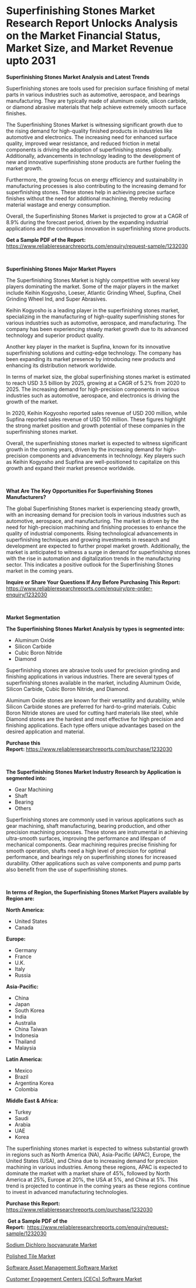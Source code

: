 <p><h1>Superfinishing Stones Market Research Report Unlocks Analysis on the Market Financial Status, Market Size, and Market Revenue upto 2031</h1></p><p><strong>Superfinishing Stones Market Analysis and Latest Trends</strong></p>
<p><p>Superfinishing stones are tools used for precision surface finishing of metal parts in various industries such as automotive, aerospace, and bearings manufacturing. They are typically made of aluminum oxide, silicon carbide, or diamond abrasive materials that help achieve extremely smooth surface finishes.</p><p>The Superfinishing Stones Market is witnessing significant growth due to the rising demand for high-quality finished products in industries like automotive and electronics. The increasing need for enhanced surface quality, improved wear resistance, and reduced friction in metal components is driving the adoption of superfinishing stones globally. Additionally, advancements in technology leading to the development of new and innovative superfinishing stone products are further fueling the market growth.</p><p>Furthermore, the growing focus on energy efficiency and sustainability in manufacturing processes is also contributing to the increasing demand for superfinishing stones. These stones help in achieving precise surface finishes without the need for additional machining, thereby reducing material wastage and energy consumption.</p><p>Overall, the Superfinishing Stones Market is projected to grow at a CAGR of 8.9% during the forecast period, driven by the expanding industrial applications and the continuous innovation in superfinishing stone products.</p></p>
<p><strong>Get a Sample PDF of the Report:&nbsp;</strong> <a href="https://www.reliableresearchreports.com/enquiry/request-sample/1232030">https://www.reliableresearchreports.com/enquiry/request-sample/1232030</a></p>
<p>&nbsp;</p>
<p><strong>Superfinishing Stones Major Market Players</strong></p>
<p><p>The Superfinishing Stones Market is highly competitive with several key players dominating the market. Some of the major players in the market include Keihin Kogyosho, Loeser, Atlantic Grinding Wheel, Supfina, Cheil Grinding Wheel Ind, and Super Abrasives.</p><p>Keihin Kogyosho is a leading player in the superfinishing stones market, specializing in the manufacturing of high-quality superfinishing stones for various industries such as automotive, aerospace, and manufacturing. The company has been experiencing steady market growth due to its advanced technology and superior product quality.</p><p>Another key player in the market is Supfina, known for its innovative superfinishing solutions and cutting-edge technology. The company has been expanding its market presence by introducing new products and enhancing its distribution network worldwide.</p><p>In terms of market size, the global superfinishing stones market is estimated to reach USD 3.5 billion by 2025, growing at a CAGR of 5.2% from 2020 to 2025. The increasing demand for high-precision components in various industries such as automotive, aerospace, and electronics is driving the growth of the market.</p><p>In 2020, Keihin Kogyosho reported sales revenue of USD 200 million, while Supfina reported sales revenue of USD 150 million. These figures highlight the strong market position and growth potential of these companies in the superfinishing stones market.</p><p>Overall, the superfinishing stones market is expected to witness significant growth in the coming years, driven by the increasing demand for high-precision components and advancements in technology. Key players such as Keihin Kogyosho and Supfina are well-positioned to capitalize on this growth and expand their market presence worldwide.</p></p>
<p>&nbsp;</p>
<p><strong>What Are The Key Opportunities For Superfinishing Stones Manufacturers?</strong></p>
<p><p>The global Superfinishing Stones market is experiencing steady growth, with an increasing demand for precision tools in various industries such as automotive, aerospace, and manufacturing. The market is driven by the need for high-precision machining and finishing processes to enhance the quality of industrial components. Rising technological advancements in superfinishing techniques and growing investments in research and development are expected to further propel market growth. Additionally, the market is anticipated to witness a surge in demand for superfinishing stones with the rise in automation and digitalization trends in the manufacturing sector. This indicates a positive outlook for the Superfinishing Stones market in the coming years.</p></p>
<p><strong>Inquire or Share Your Questions If Any Before Purchasing This Report:</strong> <a href="https://www.reliableresearchreports.com/enquiry/pre-order-enquiry/1232030">https://www.reliableresearchreports.com/enquiry/pre-order-enquiry/1232030</a></p>
<p>&nbsp;</p>
<p><strong>Market Segmentation</strong></p>
<p><strong>The Superfinishing Stones Market Analysis by types is segmented into:</strong></p>
<p><ul><li>Aluminum Oxide</li><li>Silicon Carbide</li><li>Cubic Boron Nitride</li><li>Diamond</li></ul></p>
<p><p>Superfinishing stones are abrasive tools used for precision grinding and finishing applications in various industries. There are several types of superfinishing stones available in the market, including Aluminum Oxide, Silicon Carbide, Cubic Boron Nitride, and Diamond. </p><p>Aluminum Oxide stones are known for their versatility and durability, while Silicon Carbide stones are preferred for hard-to-grind materials. Cubic Boron Nitride stones are used for cutting hard materials like steel, while Diamond stones are the hardest and most effective for high precision and finishing applications. Each type offers unique advantages based on the desired application and material.</p></p>
<p><strong>Purchase this Report:&nbsp;</strong><a href="https://www.reliableresearchreports.com/purchase/1232030">https://www.reliableresearchreports.com/purchase/1232030</a></p>
<p>&nbsp;</p>
<p><strong>The Superfinishing Stones Market Industry Research by Application is segmented into:</strong></p>
<p><ul><li>Gear Machining</li><li>Shaft</li><li>Bearing</li><li>Others</li></ul></p>
<p><p>Superfinishing stones are commonly used in various applications such as gear machining, shaft manufacturing, bearing production, and other precision machining processes. These stones are instrumental in achieving ultra-smooth surfaces, improving the performance and lifespan of mechanical components. Gear machining requires precise finishing for smooth operation, shafts need a high level of precision for optimal performance, and bearings rely on superfinishing stones for increased durability. Other applications such as valve components and pump parts also benefit from the use of superfinishing stones.</p></p>
<p>&nbsp;</p>
<p><strong>In terms of Region, the Superfinishing Stones Market Players available by Region are:</strong></p>
<p>
    <p> <strong> North America: </strong>
        <ul>
            <li>United States</li>
            <li>Canada</li>
        </ul>
        </p> 
    <p> <strong> Europe: </strong>
        <ul>
            <li>Germany</li>
            <li>France</li>
            <li>U.K.</li>
            <li>Italy</li>
            <li>Russia</li>
        </ul>
        </p> 
    <p> <strong> Asia-Pacific: </strong>
        <ul>
            <li>China</li>
            <li>Japan</li>
            <li>South Korea</li>
            <li>India</li>
            <li>Australia</li>
            <li>China Taiwan</li>
            <li>Indonesia</li>
            <li>Thailand</li>
            <li>Malaysia</li>
        </ul>
        </p> 
    <p> <strong> Latin America: </strong>
        <ul>
            <li>Mexico</li>
            <li>Brazil</li>
            <li>Argentina Korea</li>
            <li>Colombia</li>
        </ul>
        </p> 
    <p> <strong> Middle East & Africa: </strong>
        <ul>
            <li>Turkey</li>
            <li>Saudi</li>
            <li>Arabia</li>
            <li>UAE</li>
            <li>Korea</li>
        </ul>
    </p>
    </p>
<p><p>The superfinishing stones market is expected to witness substantial growth in regions such as North America (NA), Asia-Pacific (APAC), Europe, the United States (USA), and China due to increasing demand for precision machining in various industries. Among these regions, APAC is expected to dominate the market with a market share of 45%, followed by North America at 25%, Europe at 20%, the USA at 5%, and China at 5%. This trend is projected to continue in the coming years as these regions continue to invest in advanced manufacturing technologies.</p></p>
<p><strong>Purchase this Report: </strong><a href="https://www.reliableresearchreports.com/purchase/1232030">https://www.reliableresearchreports.com/purchase/1232030</a></p>
<p>&nbsp;<strong>Get a Sample PDF of the Report:&nbsp;&nbsp;</strong><a href="https://www.reliableresearchreports.com/enquiry/request-sample/1232030">https://www.reliableresearchreports.com/enquiry/request-sample/1232030</a></p>
<p><strong></strong></p>
<p><p><a href="https://github.com/jodemen/Market-Research-Report-List-1/blob/main/sodium-dichloro-isocyanurate-market.md">Sodium Dichloro Isocyanurate Market</a></p><p><a href="https://github.com/jj19131/Market-Research-Report-List-1/blob/main/polished-tile-market.md">Polished Tile Market</a></p><p><a href="https://issuu.com/reportprime-2/docs/software-asset-management-software-market-size-203">Software Asset Management Software Market</a></p><p><a href="https://issuu.com/reportprime-2/docs/customer-engagement-centers-cecs-software-market-s">Customer Engagement Centers (CECs) Software Market</a></p></p>